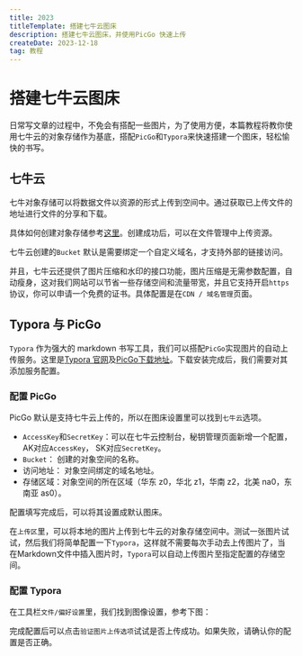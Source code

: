 ```yaml
---
title: 2023
titleTemplate: 搭建七牛云图床
description: 搭建七牛云图床，并使用PicGo 快速上传 
createDate: 2023-12-18
tag: 教程  
---
```


# 搭建七牛云图床

日常写文章的过程中，不免会有搭配一些图片，为了使用方便，本篇教程将教你使用七牛云的对象存储作为基底，搭配`PicGo`和`Typora`来快速搭建一个图床，轻松愉快的书写。



## 七牛云

七牛对象存储可以将数据文件以资源的形式上传到空间中。通过获取已上传文件的地址进行文件的分享和下载。

具体如何创建对象存储参考[这里](https://developer.qiniu.com/kodo/1233/console-quickstart)。创建成功后，可以在文件管理中上传资源。

<zoom-img src="https://img.alilis.space/image-20231218152015925.png" />

七牛云创建的`Bucket` 默认是需要绑定一个自定义域名，才支持外部的链接访问。

并且，七牛云还提供了图片压缩和水印的接口功能，图片压缩是无需参数配置，自动瘦身，这对我们网站可以节省一些存储空间和流量带宽，并且它支持开启`https`协议，你可以申请一个免费的证书。具体配置是在`CDN / 域名管理`页面。



## Typora 与  PicGo

`Typora` 作为强大的 markdown 书写工具，我们可以搭配`PicGo`实现图片的自动上传服务。这里是[Typora 官网](https://typora.io/)及[PicGo下载地址](https://github.com/Molunerfinn/PicGo/releases)。下载安装完成后，我们需要对其添加服务配置。



### 配置 PicGo

PicGo 默认是支持七牛云上传的，所以在图床设置里可以找到`七牛云`选项。

<zoom-img src="https://img.alilis.space/image-20231218165651489.png" />

- `AccessKey`和`SecretKey`：可以在七牛云控制台，秘钥管理页面新增一个配置，AK对应`AccessKey`， SK对应`SecretKey`。
- `Bucket`： 创建的对象空间的名称。
- 访问地址： 对象空间绑定的域名地址。
- 存储区域：对象空间的所在区域（华东 z0，华北 z1，华南 z2，北美 na0，东南亚 as0）。

配置填写完成后，可以将其设置成默认图床。

在`上传区`里，可以将本地的图片上传到七牛云的对象存储空间中。测试一张图片试试，然后我们将简单配置一下`Typora`，这样就不需要每次手动去上传图片了，当在Markdown文件中插入图片时，`Typora`可以自动上传图片至指定配置的存储空间。



### 配置 Typora

在工具栏`文件/偏好设置`里，我们找到图像设置，参考下图：

<zoom-img src="https://img.alilis.space/image-20231218165120312.png" />

完成配置后可以点击`验证图片上传选项`试试是否上传成功。如果失败，请确认你的配置是否正确。